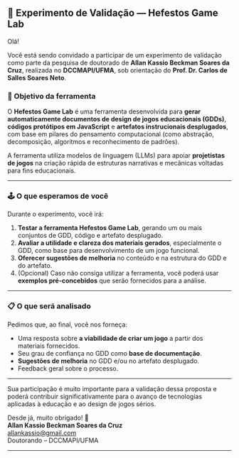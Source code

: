 ## 🧪 Experimento de Validação — Hefestos Game Lab

Olá!

Você está sendo convidado a participar de um experimento de validação como parte da pesquisa de doutorado de **Allan Kassio Beckman Soares da Cruz**, realizada no **DCCMAPI/UFMA**, sob orientação do **Prof. Dr. Carlos de Salles Soares Neto**.

### 🎯 Objetivo da ferramenta

O **Hefestos Game Lab** é uma ferramenta desenvolvida para **gerar automaticamente documentos de design de jogos educacionais (GDDs)**, **códigos protótipos em JavaScript** e **artefatos instrucionais desplugados**, com base em pilares do pensamento computacional (como abstração, decomposição, algoritmos e reconhecimento de padrões).

A ferramenta utiliza modelos de linguagem (LLMs) para apoiar **projetistas de jogos** na criação rápida de estruturas narrativas e mecânicas voltadas para fins educacionais.

---

### 🕹️ O que esperamos de você

Durante o experimento, você irá:

1. **Testar a ferramenta Hefestos Game Lab**, gerando um ou mais conjuntos de GDD, código e artefato desplugado.
2. **Avaliar a utilidade e clareza dos materiais gerados**, especialmente o GDD, como base para desenvolvimento de um jogo funcional.
3. **Oferecer sugestões de melhoria** no conteúdo e na estrutura do GDD e do artefato.
4. (Opcional) Caso não consiga utilizar a ferramenta, você poderá usar **exemplos pré-concebidos** que serão fornecidos para a análise.

---

### 📋 O que será analisado

Pedimos que, ao final, você nos forneça:

- Uma resposta sobre **a viabilidade de criar um jogo** a partir dos materiais fornecidos.
- Seu grau de confiança no GDD como **base de documentação**.
- **Sugestões de melhoria** no GDD e/ou no artefato desplugado.
- Feedback geral sobre o processo.

---

Sua participação é muito importante para a validação dessa proposta e poderá contribuir significativamente para o avanço de tecnologias aplicadas à educação e ao design de jogos sérios.

Desde já, muito obrigado! 🙏  
**Allan Kassio Beckman Soares da Cruz**  
allankassio@gmail.com   
Doutorando – DCCMAPI/UFMA

---